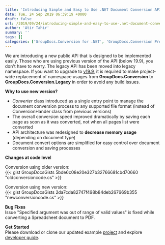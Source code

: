 ```yaml
---
title: 'Introducing Simple and Easy to Use .NET Document Conversion API'
date: Tue, 24 Sep 2019 06:39:19 +0000
draft: false
url: /2019/09/24/introducing-simple-and-easy-to-use-.net-document-conversion-api/
author: 'Atir Tahir'
summary: ''
tags: []
categories: ['GroupDocs.Conversion for .NET', 'GroupDocs.Conversion Product Family']
---
```


We are introducing a new public API that is designed to be implemented easily. Those who are using previous version of the API (below 19.9), you don't have to worry. The legacy API has been moved into legacy namespace. If you want to upgrade to [v19.9](https://docs.groupdocs.com/display/conversionnet/GroupDocs.Conversion+for+.NET+19.9+Release+Notes), it is required to make project-wide replacement of namespace usages from **GroupDocs.Conversion** to **GroupDocs.Conversion.Legacy** in order to avoid any build issues.

**Why to use new version?**

*   _Converter_ class introduced as a single entry point to manage the document conversion process to any supported file format (instead of ConversionHander class from previous versions)
*   The overall conversion speed improved dramatically by saving each page as soon as it was converted, not when all pages list were converted
*   API architecture was redesigned to **decrease memory usage** (depending on document type)
*   Document convert options are simplified for easy control over document conversion and saving processes

**Changes at code level**

Conversion using older version:  
{{< gist GroupDocsGists 5bde6c08e20e327b32766681cbd70660 "oldconversioncode.cs" >}}

Conversion using new version:  
{{< gist GroupDocsGists 2da7cda82747f498b84deb267669b355 "newconversioncode.cs" >}}

**Bug Fixes**  
Issue "Specified argument was out of range of valid values" is fixed while converting a Spreadsheet document to PDF.

**Get Started**  
Please download or clone our updated example [project](https://github.com/groupdocs-conversion/GroupDocs.Conversion-for-.NET) and explore [developer guide](https://docs.groupdocs.com/display/conversionnet/Developer+Guide).




